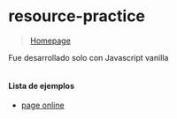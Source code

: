 # resource-practice
> [Homepage](https://aniicossio1997.github.io/resource-practice/)

Fue desarrollado solo con Javascript vanilla
```
```

#### **Lista de ejemplos**


 - [page online](https://aniicossio1997.github.io/resource-practice/)
